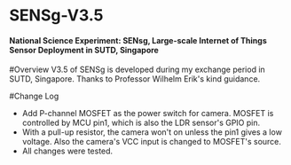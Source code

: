 SENSg-V3.5
==========
<h4>National Science Experiment: SENsg,  Large-scale Internet of Things Sensor Deployment in SUTD, Singapore</h4>

#Overview
V3.5 of SENSg is developed during my exchange period in SUTD, Singapore. Thanks to Professor Wilhelm Erik's kind guidance.

#Change Log
* Add P-channel MOSFET as the power switch for camera. MOSFET is controlled by MCU pin1, which is also the LDR sensor's GPIO pin. 
* With a pull-up resistor, the camera won't on unless the pin1 gives a low voltage. Also the camera's VCC input is changed to MOSFET's source.
* All changes were tested.
